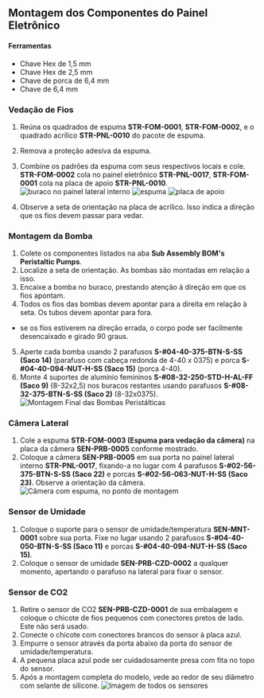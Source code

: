 ## Montagem dos Componentes do Painel Eletrônico

#### Ferramentas
- Chave Hex de 1,5 mm
- Chave Hex de 2,5 mm
- Chave de porca de 6,4 mm
- Chave de 6,4 mm

### Vedação de Fios
1. Reúna os quadrados de espuma **STR-FOM-0001**, **STR-FOM-0002**, e o quadrado acrílico **STR-PNL-0010** do pacote de espuma.
2. Remova a proteção adesiva da espuma.
3. Combine os padrões da espuma com seus respectivos locais e cole. **STR-FOM-0002** cola no painel eletrônico **STR-PNL-0017**, **STR-FOM-0001** cola na placa de apoio **STR-PNL-0010**.
![buraco no painel lateral interno](Photos/Inner_Side_Panel/Wire_Seals/inner_side_panel_hole_1.jpg)
![espuma](Photos/Inner_Side_Panel/Wire_Seals/wire_sealing_5.jpg)
![placa de apoio](Photos/Inner_Side_Panel/Wire_Seals/wire_sealing_2.jpg)

4. Observe a seta de orientação na placa de acrílico. Isso indica a direção que os fios devem passar para vedar.

### Montagem da Bomba
1. Colete os componentes listados na aba **Sub Assembly BOM's** **Peristaltic Pumps**.
2. Localize a seta de orientação. As bombas são montadas em relação a isso.
3. Encaixe a bomba no buraco, prestando atenção à direção em que os fios apontam.
4. Todos os fios das bombas devem apontar para a direita em relação à seta. Os tubos devem apontar para fora.
  * se os fios estiverem na direção errada, o corpo pode ser facilmente desencaixado e girado 90 graus.
5. Aperte cada bomba usando 2 parafusos **S-#04-40-375-BTN-S-SS (Saco 14)** (parafuso com cabeça redonda de 4-40 x 0375) e porca **S-#04-40-094-NUT-H-SS (Saco 15)** (porca 4-40).
6. Monte 4 suportes de alumínio femininos **S-#08-32-250-STD-H-AL-FF (Saco 9)** (8-32x2,5) nos buracos restantes usando parafusos **S-#08-32-375-BTN-S-SS (Saco 2)** (8-32x0375).
![Montagem Final das Bombas Peristálticas](Photos/Inner_Side_Panel/Pumps/finished_assembly_1.jpg)

### Câmera Lateral
1. Cole a espuma **STR-FOM-0003 (Espuma para vedação da câmera)** na placa da câmera **SEN-PRB-0005** conforme mostrado.
2. Coloque a câmera **SEN-PRB-0005** em sua porta no painel lateral interno **STR-PNL-0017**, fixando-a no lugar com 4 parafusos **S-#02-56-375-BTN-S-SS (Saco 22)** e porcas **S-#02-56-063-NUT-H-SS (Saco 23)**. Observe a orientação da câmera.
![Câmera com espuma, no ponto de montagem](Photos/Inner_Side_Panel/Camera/camera_mounting_point.jpg)

### Sensor de Umidade
1. Coloque o suporte para o sensor de umidade/temperatura **SEN-MNT-0001** sobre sua porta. Fixe no lugar usando 2 parafusos **S-#04-40-050-BTN-S-SS (Saco 11)** e porcas **S-#04-40-094-NUT-H-SS (Saco 15)**.
2. Coloque o sensor de umidade **SEN-PRB-CZD-0002** a qualquer momento, apertando o parafuso na lateral para fixar o sensor.

### Sensor de CO2
1. Retire o sensor de CO2 **SEN-PRB-CZD-0001** de sua embalagem e coloque o chicote de fios pequenos com conectores pretos de lado. Este não será usado.
2. Conecte o chicote com conectores brancos do sensor à placa azul.
3. Empurre o sensor através da porta abaixo da porta do sensor de umidade/temperatura.
4. A pequena placa azul pode ser cuidadosamente presa com fita no topo do sensor.
5. Após a montagem completa do modelo, vede ao redor de seu diâmetro com selante de silicone.
![Imagem de todos os sensores](Photos/Inner_Side_Panel/Sensors/all_sensors.jpg)
